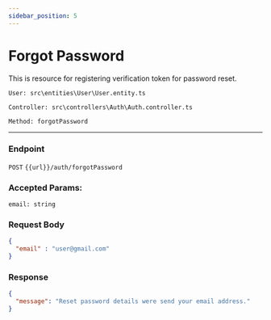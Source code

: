 ```yaml
---
sidebar_position: 5
---
```


# Forgot Password

This is resource for registering verification token for password reset.

`User: src\entities\User\User.entity.ts`

`Controller: src\controllers\Auth\Auth.controller.ts`

`Method: forgotPassword`

---
### Endpoint

`POST` `{{url}}/auth/forgotPassword`

### Accepted Params:

`email: string`

### Request Body

```json
{
  "email" : "user@gmail.com"
}
```

### Response
```json
{
  "message": "Reset password details were send your email address."
}
```